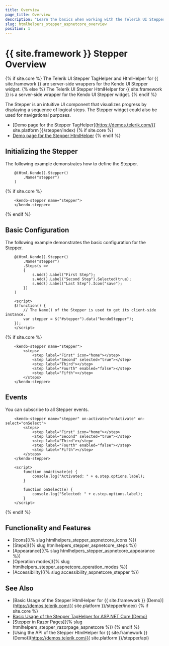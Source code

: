 ```yaml
---
title: Overview
page_title: Overview
description: "Learn the basics when working with the Telerik UI Stepper component for {{ site.framework }}."
slug: htmlhelpers_stepper_aspnetcore_overview
position: 1
---
```


# {{ site.framework }} Stepper Overview

{% if site.core %}
The Telerik UI Stepper TagHelper and HtmlHelper for {{ site.framework }} are server-side wrappers for the Kendo UI Stepper widget.
{% else %}
The Telerik UI Stepper HtmlHelper for {{ site.framework }} is a server-side wrapper for the Kendo UI Stepper widget.
{% endif %}

The Stepper is an intuitive UI component that visualizes progress by displaying a sequence of logical steps. The Stepper widget could also be used for navigational purposes.

* [Demo page for the Stepper TagHelper](https://demos.telerik.com/{{ site.platform }}/stepper/index)
{% if site.core %}
* [Demo page for the Stepper HtmlHelper](https://demos.telerik.com/aspnet-core/stepper/tag-helper)
{% endif %}

## Initializing the Stepper

The following example demonstrates how to define the Stepper.

```HtmlHelper
    @(Html.Kendo().Stepper()
        .Name("stepper")
    )
```
{% if site.core %}
```TagHelper
    <kendo-stepper name="stepper">
    </kendo-stepper>
```
{% endif %}

## Basic Configuration

The following example demonstrates the basic configuration for the Stepper.

```HtmlHelper
    @(Html.Kendo().Stepper()
        .Name("stepper")
        .Steps(s =>
        {
            s.Add().Label("First Step");
            s.Add().Label("Second Step").Selected(true);
            s.Add().Label("Last Step").Icon("save");
        })
    )

    <script>
    $(function() {
        // The Name() of the Stepper is used to get its client-side instance.
        var stepper = $("#stepper").data("kendoStepper");
    });
    </script>
```
{% if site.core %}
```TagHelper
    <kendo-stepper name="stepper">
        <steps>
            <step label="First" icon="home"></step>
            <step label="Second" selected="true"></step>
            <step label="Third"></step>
            <step label="Fourth" enabled="false"></step>
            <step label="Fifth"></step>
        </steps>
    </kendo-stepper>
```

## Events

You can subscribe to all Stepper events.

```TagHelper
    <kendo-stepper name="stepper" on-activate="onActivate" on-select="onSelect">
        <steps>
            <step label="First" icon="home"></step>
            <step label="Second" selected="true"></step>
            <step label="Third"></step>
            <step label="Fourth" enabled="false"></step>
            <step label="Fifth"></step>
        </steps>
    </kendo-stepper>

    <script>
        function onActivate(e) {
            console.log("Activated: " + e.step.options.label);
        }

        function onSelect(e) {
            console.log("Selected: " + e.step.options.label);
        }
    </script>
```
{% endif %}

## Functionality and Features

* [Icons]({% slug htmlhelpers_stepper_aspnetcore_icons %})
* [Steps]({% slug htmlhelpers_stepper_aspnetcore_steps %})
* [Appearance]({% slug htmlhelpers_stepper_aspnetcore_appearance %})
* [Operation modes]({% slug htmlhelpers_stepper_aspnetcore_operation_modes %})
* [Accessibility]({% slug accessibility_aspnetcore_stepper %})

## See Also

* [Basic Usage of the Stepper HtmlHelper for {{ site.framework }} (Demo)](https://demos.telerik.com/{{ site.platform }}/stepper/index)
{% if site.core %}
* [Basic Usage of the Stepper TagHelper for ASP.NET Core (Demo)](https://demos.telerik.com/aspnet-core/stepper/tag-helper)
* [Stepper in Razor Pages]({% slug htmlhelpers_stepper_razorpage_aspnetcore %})
{% endif %}
* [Using the API of the Stepper HtmlHelper for {{ site.framework }} (Demo)](https://demos.telerik.com/{{ site.platform }}/stepper/api)

